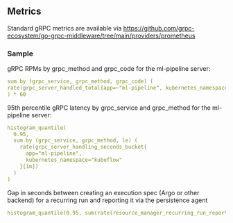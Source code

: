 ## Metrics

Standard gRPC metrics are available via https://github.com/grpc-ecosystem/go-grpc-middleware/tree/main/providers/prometheus

### Sample

gRPC RPMs by grpc_method and grpc_code for the ml-pipeline server:
```yaml
sum by (grpc_service, grpc_method, grpc_code) (
rate(grpc_server_handled_total{app=~"ml-pipeline", kubernetes_namespace="kubeflow"}[1m])
) * 60
```

95th percentile gRPC latency by grpc_service and grpc_method for the ml-pipeline server:
```yaml
histogram_quantile(
  0.95,
  sum by (grpc_service, grpc_method, le) (
    rate(grpc_server_handling_seconds_bucket{
      app="ml-pipeline",
      kubernetes_namespace="kubeflow"
    }[1m])
  )
)
```

Gap in seconds between creating an execution spec (Argo or other backend) for a recurring run and reporting it via the persistence agent
```yaml
histogram_quantile(0.95, sum(rate(resource_manager_recurring_run_report_gap_bucket[1h])) by (le))
```


